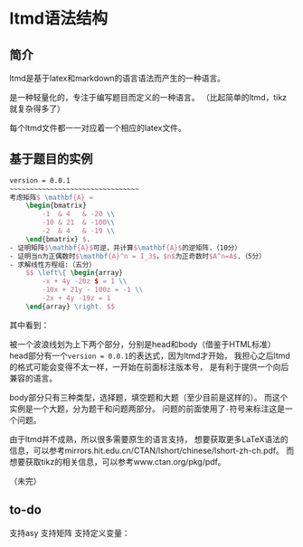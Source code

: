 ltmd语法结构
================================
简介
--------------------------------
ltmd是基于latex和markdown的语言语法而产生的一种语言。

是一种轻量化的，专注于编写题目而定义的一种语言。
（比起简单的ltmd，tikz就复杂得多了）

每个ltmd文件都一一对应着一个相应的latex文件。

基于题目的实例
-------------------------------
``` latex
version = 0.0.1
~~~~~~~~~~~~~~~~~~~~~~~~~~~~~~~~
考虑矩阵$ \mathbf{A} =
	\begin{bmatrix}
		-1  & 4   & -20 \\
		-10 & 21  & -100\\
		-2  & 4   & -19 \\
	\end{bmatrix} $.
- 证明矩阵$\mathbf{A}$可逆，并计算$\mathbf{A}$的逆矩阵.（10分）
- 证明当n为正偶数时$\mathbf{A}^n = I_3$，$n$为正奇数时$A^n=A$.（5分）
- 求解线性方程组:（五分）
	$$ \left\{ \begin{array}
		-x + 4y -20z $ = 1 \\
		-10x + 21y - 100z = -1 \\
		-2x + 4y -19z = 1
	\end{array} \right. $$
```
其中看到：

被一个波浪线划为上下两个部分，分别是head和body（借鉴于HTML标准）
head部分有一个`version = 0.0.1`的表达式，因为ltmd才开始，
我担心之后ltmd的格式可能会变得不太一样，一开始在前面标注版本号，
是有利于提供一个向后兼容的语言。

body部分只有三种类型，选择题，填空题和大题（至少目前是这样的）。
而这个实例是一个大题，分为题干和问题两部分。
问题的前面使用了`-`符号来标注这是一个问题。

由于ltmd并不成熟，所以很多需要原生的语言支持，
想要获取更多LaTeX语法的信息，可以参考mirrors.hit.edu.cn/CTAN/lshort/chinese/lshort-zh-ch.pdf。
而想要获取tikz的相关信息，可以参考www.ctan.org/pkg/pdf。

（未完）

to-do
-------------------------------
支持asy
支持矩阵
支持定义变量：
